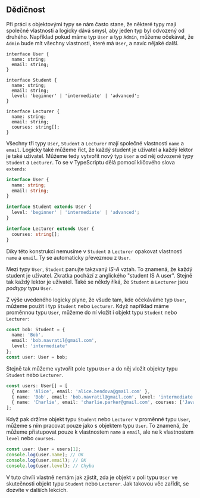 ## Dědičnost

Při práci s objektovými typy se nám často stane, že některé typy mají společné vlastnosti a logicky dává smysl, aby jeden typ byl odvozený od druhého. Například pokud máme typ `User` a typ `Admin`, můžeme očekávat, že `Admin` bude mít všechny vlastnosti, které má `User`, a navíc nějaké další.

```
interface User {
  name: string;
  email: string;
}

interface Student {
  name: string;
  email: string;
  level: 'beginner' | 'intermediate' | 'advanced';
}

interface Lecturer {
  name: string;
  email: string;
  courses: string[];
}
```

Všechny tři typy `User`, `Student` a `Lecturer` mají společné vlastnosti `name` a `email`. Logicky také můžeme říct, že každý student je uživatel a každý lektor je také uživatel. Můžeme tedy vytvořit nový typ `User` a od něj odvozené typy `Student` a `Lecturer`. To se v TypeScriptu dělá pomocí klíčového slova `extends`:

```ts
interface User {
  name: string;
  email: string;
}

interface Student extends User {
  level: 'beginner' | 'intermediate' | 'advanced';
}

interface Lecturer extends User {
  courses: string[];
}
```

Díky této konstrukci nemusíme v `Student` a `Lecturer` opakovat vlastnosti `name` a `email`. Ty se automaticky převezmou z `User`.

Mezi typy `User`, `Student` panujte takzvaný _IS-A_ vztah. To znamená, že každý student je uživatel. Zkratka pochází z anglického "student IS A user". Stejně tak každý lektor je uživatel. Také se někdy říká, že `Student` a `Lecturer` jsou _podtypy_ typu `User`.

Z výše uvedeného logicky plyne, že všude tam, kde očekáváme typ `User`, můžeme použít i typ `Student` nebo `Lecturer`. Když například máme proměnnou typu `User`, můžeme do ní vložit i objekt typu `Student` nebo `Lecturer`:

```ts
const bob: Student = {
  name: 'Bob',
  email: 'bob.navratil@gmail.com',
  level: 'intermediate'
};
const user: User = bob;
```

Stejně tak můžeme vytvořit pole typu `User` a do něj vložit objekty typu `Student` nebo `Lecturer`.

```ts
const users: User[] = [
  { name: 'Alice', email: 'alice.bendova@gmail.com' },
  { name: 'Bob', email: 'bob.navratil@gmail.com', level: 'intermediate' },
  { name: 'Charlie', email: 'charlie.parker@gmail.com', courses: ['JavaScript', 'TypeScript'] },
];
```

Když pak držíme objekt typu `Student` nebo `Lecturer` v proměnné typu `User`, můžeme s ním pracovat pouze jako s objektem typu `User`. To znamená, že můžeme přistupovat pouze k vlastnostem `name` a `email`, ale ne k vlastnostem `level` nebo `courses`.

```ts
const user: User = users[1];
console.log(user.name); // OK
console.log(user.email); // OK
console.log(user.level); // Chyba
```

V tuto chvíli vlastně nemám jak zjistit, zda je objekt v poli typu `User` ve skutečnosti objekt typu `Student` nebo `Lecturer`. Jak takovou věc zařídit, se dozvíte v dalších lekcích.
